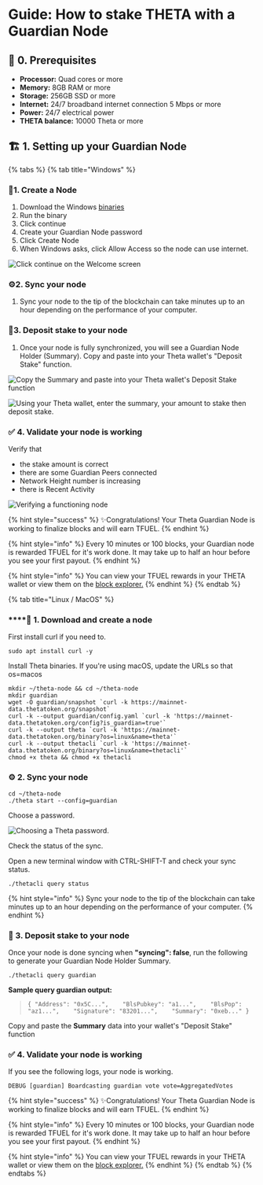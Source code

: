 # Guide: How to stake THETA with a Guardian Node

## 🏁 0. Prerequisites

* **Processor:** Quad cores or more
* **Memory:** 8GB RAM or more
* **Storage:** 256GB SSD or more
* **Internet:** 24/7 broadband internet connection 5 Mbps or more
* **Power:** 24/7 electrical power
* **THETA balance:** 10000 Theta or more

## 🏗 1. Setting up your Guardian Node

{% tabs %}
{% tab title="Windows" %}
### 🤖1. Create a Node

1. Download the Windows [binaries](https://api.thetatoken.org/downloads/guardian-node/windows?network=mainnet)
2. Run the binary
3. Click continue
4. Create your Guardian Node password
5. Click Create Node
6. When Windows asks, click Allow Access so the node can use internet.

![Click continue on the Welcome screen](../../.gitbook/assets/theta-welcome.png)

### ⚙2. Sync your node

1. Sync your node to the tip of the blockchain can take minutes up to an hour depending on the performance of your computer.

### 💸3. Deposit stake to your node

1. Once your node is fully synchronized, you will see a Guardian Node Holder \(Summary\). Copy and paste into your Theta wallet's "Deposit Stake" function.

![Copy the Summary and paste into your Theta wallet&apos;s Deposit Stake function](../../.gitbook/assets/theta-stake-windows.png)

![Using your Theta wallet, enter the summary, your amount to stake then deposit stake.](../../.gitbook/assets/theta-deposit.png)

### ✅ 4. Validate your node is working

Verify that

* the stake amount is correct
* there are some Guardian Peers connected
* Network Height number is increasing
* there is Recent Activity

![Verifying a functioning node](../../.gitbook/assets/theta-verify.png)

{% hint style="success" %}
✨Congratulations! Your Theta Guardian Node is working to finalize blocks and will earn TFUEL.
{% endhint %}

{% hint style="info" %}
Every 10 minutes or 100 blocks, your Guardian node is rewarded TFUEL for it's work done. It may take up to half an hour before you see your first payout.
{% endhint %}

{% hint style="info" %}
You can view your TFUEL rewards in your THETA wallet or view them on the [block explorer.](https://explorer.thetatoken.org/)
{% endhint %}
{% endtab %}

{% tab title="Linux / MacOS" %}
### \*\*\*\*🤖 **1.** Download and create a node

First install curl if you need to.

```text
sudo apt install curl -y
```

Install Theta binaries. If you're using macOS, update the URLs so that os=macos

```text
mkdir ~/theta-node && cd ~/theta-node
mkdir guardian
wget -O guardian/snapshot `curl -k https://mainnet-data.thetatoken.org/snapshot`
curl -k --output guardian/config.yaml `curl -k 'https://mainnet-data.thetatoken.org/config?is_guardian=true'`
curl -k --output theta `curl -k 'https://mainnet-data.thetatoken.org/binary?os=linux&name=theta'`
curl -k --output thetacli `curl -k 'https://mainnet-data.thetatoken.org/binary?os=linux&name=thetacli'`
chmod +x theta && chmod +x thetacli
```

### ⚙ 2. Sync your node

```text
cd ~/theta-node
./theta start --config=guardian
```

Choose a password.

![Choosing a Theta password.](../../.gitbook/assets/hellotheta.png)

Check the status of the sync.

Open a new terminal window with CTRL-SHIFT-T and check your sync status.

```text
./thetacli query status
```

{% hint style="info" %}
Sync your node to the tip of the blockchain can take minutes up to an hour depending on the performance of your computer.
{% endhint %}

### 💸 3. Deposit stake to your node

Once your node is done syncing when **"syncing": false**, run the following to generate your Guardian Node Holder Summary.

```text
./thetacli query guardian
```

 **Sample query guardian output:**

> `{ "Address": "0x5C...",   
> "BlsPubkey": "a1...",   
> "BlsPop": "az1...",   
> "Signature": "83201...",   
> "Summary": "0xeb..." }`

Copy and paste the **Summary** data into your wallet's "Deposit Stake" function

### ✅ 4. Validate your node is working

If you see the following logs, your node is working.

`DEBUG [guardian] Boardcasting guardian vote vote=AggregatedVotes`

{% hint style="success" %}
✨Congratulations! Your Theta Guardian Node is working to finalize blocks and will earn TFUEL.
{% endhint %}

{% hint style="info" %}
Every 10 minutes or 100 blocks, your Guardian node is rewarded TFUEL for it's work done. It may take up to half an hour before you see your first payout.
{% endhint %}

{% hint style="info" %}
You can view your TFUEL rewards in your THETA wallet or view them on the [block explorer.](https://explorer.thetatoken.org/)
{% endhint %}
{% endtab %}
{% endtabs %}

